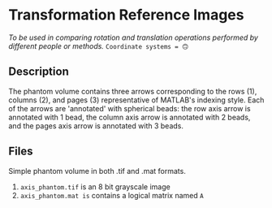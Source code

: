 # Transformation Reference Images
*To be used in comparing rotation and translation operations performed by 
different people or methods.* `Coordinate systems = 🙃`

## Description
The phantom volume contains three arrows corresponding to the rows (1), columns (2), and 
pages (3) representative of MATLAB's indexing style. Each of the arrows
are 'annotated' with spherical beads: the row axis arrow is annotated with 
1 bead, the column axis arrow is annotated with 2 beads, and the pages axis
arrow is annotated with 3 beads.

## Files
Simple phantom volume in both .tif and .mat formats.
1. `axis_phantom.tif` is an 8 bit grayscale image
1. `axis_phantom.mat is` contains a logical matrix named `A`
